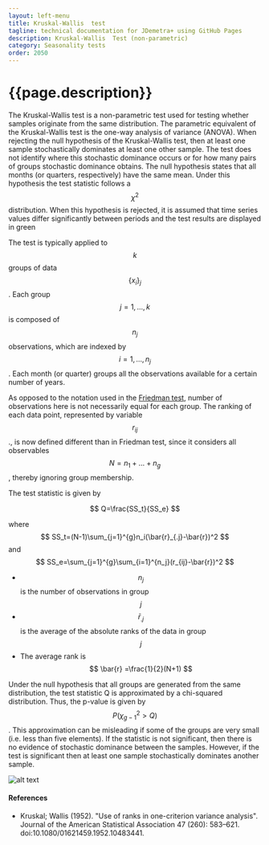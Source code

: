 ```yaml
---
layout: left-menu
title: Kruskal-Wallis  test
tagline: technical documentation for JDemetra+ using GitHub Pages
description: Kruskal-Wallis  Test (non-parametric)
category: Seasonality tests
order: 2050
---
```

# {{page.description}}

The Kruskal-Wallis test is a non-parametric test used for testing whether samples originate from the same distribution. 
The parametric equivalent of the Kruskal-Wallis test is the one-way analysis of variance (ANOVA). 
When rejecting the null hypothesis of the Kruskal-Wallis test, then at least one sample stochastically dominates at least one other sample. 
The test does not identify where this stochastic dominance occurs or for how many pairs of groups stochastic dominance obtains. 
The null hypothesis states that all months (or quarters, respectively) have the same mean. 
Under this hypothesis the test statistic follows a $$ \chi^2 $$ distribution. 
When this hypothesis is rejected, it is assumed that time series values differ significantly between periods and the test results are displayed in green

The test is typically applied to  $$ k  $$ groups of data $$ \left\{x_{i}\right\}_{j} $$. Each group $$ j=1,…,k $$ is composed of $$ n_j $$ observations, 
which are indexed by $$ i=1,…,n_j $$. Each month (or quarter) groups all the observations available for a certain number of years. 

As opposed to the notation used in the [Friedman test](friedman.html), number of observations here is not necessarily equal for each group.
The ranking of each data point, represented by variable $$ r_{ij} $$., is now defined different than in Friedman test, 
since it considers all observables $$ N=n_1+ \dots + n_g $$, thereby ignoring group membership. 

The test statistic is given by

$$
Q=\frac{SS_t}{SS_e}
$$

where $$ SS_t=(N-1)\sum_{j=1}^{g}n_i(\bar{r}_{.j}-\bar{r})^2 $$ and $$ SS_e=\sum_{j=1}^{g}\sum_{i=1}^{n_j}(r_{ij}-\bar{r})^2 $$ 
- 	 $$ n_j $$ is the number of observations in group  $$ j  $$
- 	 $$ \bar{r}_{.j} $$  is the average of the absolute ranks of the data in group  $$ j  $$
- 	 The average rank is $$ \bar{r} =\frac{1}{2}(N+1) $$

Under the null hypothesis that all groups are generated from the same distribution, the test statistic Q is approximated by a chi-squared distribution. 
Thus, the p-value is given by  $$ P( \chi^2_{g-1}>Q) $$. This approximation can be misleading if some of the groups are very small (i.e. less than five elements). If the statistic is not significant, then there is no evidence of stochastic dominance between the samples. 
However, if the test is significant then at least one sample stochastically dominates another sample.   

![alt text][kwResuts]

[kwResuts]: https://palatej.github.io/pages/stats/tests/seasonality/images/kw.png "Logo Title Text 1"

####  References

-	Kruskal; Wallis (1952). "Use of ranks in one-criterion variance analysis". Journal of the American Statistical Association 47 (260): 583–621. doi:10.1080/01621459.1952.10483441.
